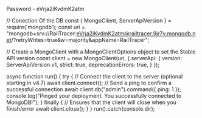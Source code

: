 Password - eVrja2iKvdmK2atm

// Conection Of the DB
const { MongoClient, ServerApiVersion } = require('mongodb');
const uri = "mongodb+srv://RailTracer:eVrja2iKvdmK2atm@railtracer.9jr7v.mongodb.net/?retryWrites=true&w=majority&appName=RailTracer";

// Create a MongoClient with a MongoClientOptions object to set the Stable API version
const client = new MongoClient(uri, {
serverApi: {
version: ServerApiVersion.v1,
strict: true,
deprecationErrors: true,
}
});

async function run() {
try {
// Connect the client to the server (optional starting in v4.7)
await client.connect();
// Send a ping to confirm a successful connection
await client.db("admin").command({ ping: 1 });
console.log("Pinged your deployment. You successfully connected to MongoDB!");
} finally {
// Ensures that the client will close when you finish/error
await client.close();
}
}
run().catch(console.dir);
